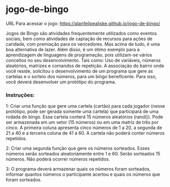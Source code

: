 # jogo-de-bingo

URL Para acessar o jogo: https://alanfelipealiske.github.io/jogo-de-bingo/

Jogos de Bingo são atividades frequentemente utilizados como eventos sociais, bem como atividades de captação de recursos para ações de caridade, com premiação para os vencedores. Mas acima de tudo, é uma boa alternativa de lazer. Além disso, é um ótimo exemplo para a aprendizagem de linguagens de programação, pois utilizam-se vários conceitos no seu desenvolvimento. Tais como: Uso de variáveis, números aleatórios, matrizes e comandos de repetição.
A associação do bairro onde você reside, solicitou o desenvolvimento de um programa que gere as cartelas e o sorteio dos números, para um bingo beneficente. Para isso, você deverá desenvolver um protótipo do programa.


### Instruções:

1: Criar uma função que gere uma cartela (cartão) para cada jogador (nesse protótipo, pode ser gerada somente uma cartela) que participará de uma rodada do bingo. Essa cartela conterá 15 números aleatórios (rand()). Pode ser armazenada em um vetor (15 números) ou em uma matriz de três por cinco. A primeira coluna apresenta cinco números de 1 a 20, a segunda de 21 a 40 e a terceira coluna de 41 a 60. A cartela não poderá conter números repetidos.

2: Criar uma segunda função que gere os números sorteados. Esses números serão sorteados aleatoriamente entre 1 e 60. Serão sorteados 15 números. Não poderá ocorrer números repetidos.

3: O programa deverá armazenar quais os números foram sorteados, informar quantos números o participante acertou e quais os números que foram sorteados.
